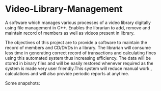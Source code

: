 # Video-Library-Management
A software which manages various processes of a video library digitally using file management in C++. Enables the librarian to add, remove and maintain record of members as well as videos present in library.

The objectives of this project are to provide a software to maintain the record of members and CD/DVDs in a library. 
The librarian will consume less time in generating correct record of transactions and calculating fines using this automated system thus increasing efficiency.
The data will be stored in binary files and will be easily restored whenever required as the system is made very user friendly.This system will reduce manual work , calculations and will also provide periodic reports at anytime.

Some snapshots:
